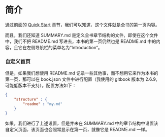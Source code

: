 # 简介
通过前面的 [Quick Start](2.quick-start.md) 章节，我们可以知道，这个文件就是全书的第一页内容。

而且，我们还知道 SUMMARY.md 是定义全书章节结构的文件，即使在这个文件中，我们不把 README.md 写进去，本书的第一页仍然也是 README.md 中的内容，且它在左侧导航栏的菜单名为“Introduction”。

### 自定义首页
但是，如果我们想使用 README.md 记录一些其他事，而不想用它来作为本书的第一页，那可以在 book.json 文件中进行配置（我使用的 gitbook 版本为 2.6.9，可能低版本不支持），配置方法如下：
``` json
{
    "structure" : {
        "readme" : "my.md"
    }
}
```

如果，我们进行了上述设置，但是并未在 SUMMARY.md 中的章节结构中设置该自定义页面，该页面也会照常显示在第一页，就像它是 README.md 一样。
